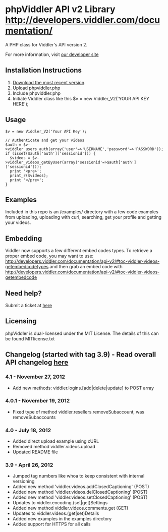 phpViddler API v2 Library
http://developers.viddler.com/documentation/
================================

A PHP class for Viddler's API version 2.

For more information, visit [our developer site](http://developers.viddler.com/)

Installation Instructions
--------------------------------
1. [Download the most recent version](https://github.com/viddler/phpviddler/downloads).
2. Upload phpviddler.php
3. Include phpviddler.php
4. Initiate Viddler class like this $v = new Viddler_V2('YOUR API KEY HERE');

Usage
--------------------------------
    $v = new Viddler_V2('Your API Key');
    
    // Authenticate and get your videos
    $auth = $v->viddler_users_auth(array('user'=>'USERNAME','password'=>'PASSWORD'));
    if (isset($auth['auth']['sessionid'])) {
      $videos = $v->viddler_videos_getByUser(array('sessionid'=>$auth['auth']['sessionid']));
      print '<pre>';
      print_r($videos);
      print '</pre>';
    }
    
Examples
--------------------------------
Included in this repo is an /examples/ directory with a few code examples from uploading, uploading with curl, searching, get your profile and getting your videos.

Embedding
--------------------------------
Viddler now supports a few different embed codes types. To retrieve a proper embed code, you may want to use: http://developers.viddler.com/documentation/api-v2/#toc-viddler-videos-getembedcodetypes  and then grab an embed code with http://developers.viddler.com/documentation/api-v2/#toc-viddler-videos-getembedcode

Need help?
--------------------------------
Submit a ticket at [here](https://support.viddler.com)


Licensing
--------------------------------
phpViddler is dual-licensed under the MIT License. The details of this can be found MITlicense.txt


Changelog (started with tag 3.9) - Read overall API changelog [here](http://developers.viddler.com/documentation/api-changelog/)
--------------------------------
### 4.1 - November 27, 2012

- Add new methods: viddler.logins.[add|delete|update] to POST array

### 4.0.1 - November 19, 2012

- Fixed type of method viddler.resellers.removeSubaccount, was removeSubaccounts

### 4.0 - July 18, 2012

- Added direct upload example using cURL
- Removed method viddler.videos.upload
- Updated README file

### 3.9 - April 26, 2012

- Jumped tag numbers like whoa to keep consistent with internal versioning
- Added new method 'viddler.videos.addClosedCaptioning' (POST)
- Added new method 'viddler.videos.delClosedCaptioning' (POST)
- Added new method 'viddler.videos.setClosedCaptioning' (POST)
- Updates to viddler.encoding.(set|get)Settings
- Added new method viddler.videos.comments.get (GET)
- Updates to viddler.videos.(get|set)Details
- Added new examples in the examples directory
- Added support for HTTPS for all calls
